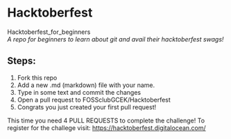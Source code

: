 # Hacktoberfest
Hacktoberfest_for_beginners  
*A repo for beginners to learn about git and avail their hacktoberfest swags!*

## Steps:

1. Fork this repo
2. Add a new .md (markdown) file with your name.
3. Type in some text and commit the changes
4. Open a pull request to FOSSclubGCEK/Hacktoberfest
5. Congrats you just created your first pull request!

This time you need 4 PULL REQUESTS to complete the challenge!
To register for the challege visit: https://hacktoberfest.digitalocean.com/
